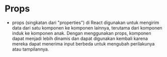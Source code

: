 # Props
- props (singkatan dari "properties") di React digunakan untuk mengirim data dari satu komponen ke komponen lainnya, terutama dari komponen induk ke komponen anak. Dengan menggunakan props, komponen dapat menjadi lebih dinamis dan dapat digunakan kembali karena mereka dapat menerima input berbeda untuk mengubah perilakunya atau tampilannya.